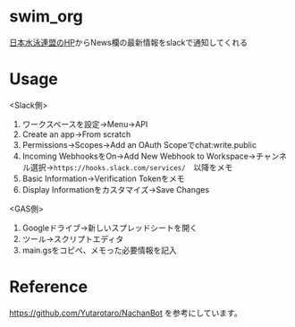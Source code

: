 # swim_org

[日本水泳連盟のHP](https://www.swim.or.jp/)からNews欄の最新情報をslackで通知してくれる

# Usage

<Slack側>
1. ワークスペースを設定→Menu→API
2. Create an app→From scratch
3. Permissions→Scopes→Add an OAuth Scopeでchat:write.public
4. Incoming WebhooksをOn→Add New Webhook to Workspace→チャンネル選択→`https://hooks.slack.com/services/`　以降をメモ
5. Basic Information→Verification Tokenをメモ
6. Display Informationをカスタマイズ→Save Changes

<GAS側>
1. Googleドライブ→新しいスプレッドシートを開く
2. ツール→スクリプトエディタ
3. main.gsをコピペ、メモった必要情報を記入


# Reference
https://github.com/Yutarotaro/NachanBot を参考にしています。
